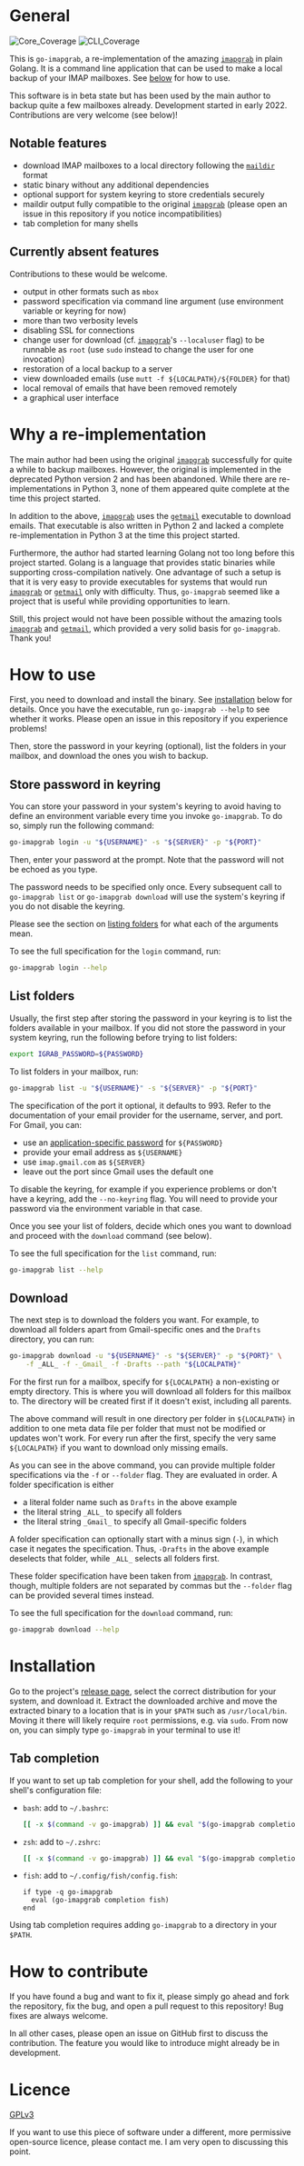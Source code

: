 # General
![Core_Coverage](https://img.shields.io/badge/Core_Coverage-100.0%25-brightgreen)
![CLI_Coverage](https://img.shields.io/badge/CLI_Coverage-94.0%25-brightgreen)

This is `go-imapgrab`, a re-implementation of the amazing [`imapgrab`][imapgrab]
in plain Golang.
It is a command line application that can be used to make a local backup of your
IMAP mailboxes.
See [below](#how-to-use) for how to use.

This software is in beta state but has been used by the main author to backup
quite a few mailboxes already.
Development started in early 2022.
Contributions are very welcome (see below)!

## Notable features

- download IMAP mailboxes to a local directory following the
  [`maildir`][maildir] format
- static binary without any additional dependencies
- optional support for system keyring to store credentials securely
- maildir output fully compatible to the original [`imapgrab`][imapgrab] (please
  open an issue in this repository if you notice incompatibilities)
- tab completion for many shells

## Currently absent features

Contributions to these would be welcome.

- output in other formats such as `mbox`
- password specification via command line argument (use environment variable or
  keyring for now)
- more than two verbosity levels
- disabling SSL for connections
- change user for download (cf. [`imapgrab`][imapgrab]'s `--localuser` flag) to
  be runnable as `root` (use `sudo` instead to change the user for one
  invocation)
- restoration of a local backup to a server
- view downloaded emails (use `mutt -f ${LOCALPATH}/${FOLDER}` for that)
- local removal of emails that have been removed remotely
- a graphical user interface

# Why a re-implementation

The main author had been using the original [`imapgrab`][imapgrab] successfully
for quite a while to backup mailboxes.
However, the original is implemented in the deprecated Python version 2 and has
been abandoned.
While there are re-implementations in Python 3, none of them appeared quite
complete at the time this project started.

In addition to the above, [`imapgrab`][imapgrab] uses the [`getmail`][getmail]
executable to download emails.
That executable is also written in Python 2 and lacked a complete
re-implementation in Python 3 at the time this project started.

Furthermore, the author had started learning Golang not too long before this
project started.
Golang is a language that provides static binaries while supporting
cross-compilation natively.
One advantage of such a setup is that it is very easy to provide executables for
systems that would run [`imapgrab`][imapgrab] or [`getmail`][getmail] only with
difficulty.
Thus, `go-imapgrab` seemed like a project that is useful while providing
opportunities to learn.

Still, this project would not have been possible without the amazing tools
[`imapgrab`][imapgrab] and [`getmail`][getmail], which provided a very solid
basis for `go-imapgrab`.
Thank you!

# How to use

First, you need to download and install the binary.
See [installation](#installation) below for details.
Once you have the executable, run `go-imapgrab --help` to see whether it works.
Please open an issue in this repository if you experience problems!

Then, store the password in your keyring (optional), list the folders in your
mailbox, and download the ones you wish to backup.

## Store password in keyring

You can store your password in your system's keyring to avoid having to define
an environment variable every time you invoke `go-imapgrab`.
To do so, simply run the following command:

```bash
go-imapgrab login -u "${USERNAME}" -s "${SERVER}" -p "${PORT}"
```

Then, enter your password at the prompt.
Note that the password will not be echoed as you type.

The password needs to be specified only once.
Every subsequent call to `go-imapgrab list` or `go-imapgrab download` will use
the system's keyring if you do not disable the keyring.

Please see the section on [listing folders](#list-folders) for what each of the
arguments mean.

To see the full specification for the `login` command, run:

```bash
go-imapgrab login --help
```

## List folders

Usually, the first step after storing the password in your keyring is to list
the folders available in your mailbox.
If you did not store the password in your system keyring, run the following
before trying to list folders:

```bash
export IGRAB_PASSWORD=${PASSWORD}
```

To list folders in your mailbox, run:

```bash
go-imapgrab list -u "${USERNAME}" -s "${SERVER}" -p "${PORT}"
```

The specification of the port it optional, it defaults to 993.
Refer to the documentation of your email provider for the username, server, and
port.
For Gmail, you can:

- use an [application-specific password][gmail-app-password] for `${PASSWORD}`
- provide your email address as `${USERNAME}`
- use `imap.gmail.com` as `${SERVER}`
- leave out the port since Gmail uses the default one

To disable the keyring, for example if you experience problems or don't have a
keyring, add the `--no-keyring` flag.
You will need to provide your password via the environment variable in that
case.

Once you see your list of folders, decide which ones you want to download and
proceed with the `download` command (see below).

To see the full specification for the `list` command, run:

```bash
go-imapgrab list --help
```

## Download

The next step is to download the folders you want.
For example, to download all folders apart from Gmail-specific ones and the
`Drafts` directory, you can run:

```bash
go-imapgrab download -u "${USERNAME}" -s "${SERVER}" -p "${PORT}" \
    -f _ALL_ -f -_Gmail_ -f -Drafts --path "${LOCALPATH}"
```

For the first run for a mailbox, specify for `${LOCALPATH}` a non-existing or
empty directory.
This is where you will download all folders for this mailbox to.
The directory will be created first if it doesn't exist, including all parents.

The above command will result in one directory per folder in `${LOCALPATH}` in
addition to one meta data file per folder that must not be modified or updates
won't work.
For every run after the first, specify the very same `${LOCALPATH}` if you want
to download only missing emails.

As you can see in the above command, you can provide multiple folder
specifications via the `-f` or `--folder` flag.
They are evaluated in order.
A folder specification is either

- a literal folder name such as `Drafts` in the above example
- the literal string `_ALL_` to specify all folders
- the literal string `_Gmail_` to specify all Gmail-specific folders

A folder specification can optionally start with a minus sign (`-`), in which
case it negates the specification.
Thus, `-Drafts` in the above example deselects that folder, while `_ALL_`
selects all folders first.

These folder specification have been taken from [`imapgrab`][imapgrab].
In contrast, though, multiple folders are not separated by commas but the
`--folder` flag can be provided several times instead.

To see the full specification for the `download` command, run:

```bash
go-imapgrab download --help
```

# Installation

Go to the project's [release page][release-page], select the correct
distribution for your system, and download it.
Extract the downloaded archive and move the extracted binary to a location that
is in your `$PATH` such as `/usr/local/bin`.
Moving it there will likely require `root` permissions, e.g. via `sudo`.
From now on, you can simply type `go-imapgrab` in your terminal to use it!

## Tab completion

If you want to set up tab completion for your shell, add the following to your
shell's configuration file:

- `bash`: add to `~/.bashrc`:
  ```bash
  [[ -x $(command -v go-imapgrab) ]] && eval "$(go-imapgrab completion bash)"
  ```
- `zsh`: add to `~/.zshrc`:
  ```zsh
  [[ -x $(command -v go-imapgrab) ]] && eval "$(go-imapgrab completion zsh)"
  ```
- `fish`: add to `~/.config/fish/config.fish`:
  ```fish
  if type -q go-imapgrab
    eval (go-imapgrab completion fish)
  end
  ```

Using tab completion requires adding `go-imapgrab` to a directory in your
`$PATH`.

# How to contribute

If you have found a bug and want to fix it, please simply go ahead and fork the
repository, fix the bug, and open a pull request to this repository!
Bug fixes are always welcome.

In all other cases, please open an issue on GitHub first to discuss the
contribution.
The feature you would like to introduce might already be in development.

# Licence

[GPLv3](./LICENCE)

If you want to use this piece of software under a different, more permissive
open-source licence, please contact me.
I am very open to discussing this point.

[imapgrab]: https://sourceforge.net/p/imapgrab/wiki/Home/ "imapgrab website"
[maildir]: https://cr.yp.to/proto/maildir.html "maildir format"
[getmail]: https://pyropus.ca./software/getmail/ "getmail website"
[gmail-app-password]: https://support.google.com/accounts/answer/185833?hl=en "application-specific passwords"
[release-page]: https://github.com/razziel89/go-imapgrab/releases/latest "latest release"
